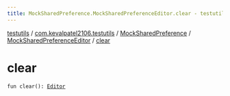 ```yaml
---
title: MockSharedPreference.MockSharedPreferenceEditor.clear - testutils
---
```


[testutils](../../../index.html) / [com.kevalpatel2106.testutils](../../index.html) / [MockSharedPreference](../index.html) / [MockSharedPreferenceEditor](index.html) / [clear](./clear.html)

# clear

`fun clear(): `[`Editor`](https://developer.android.com/reference/android/content/SharedPreferences/Editor.html)
